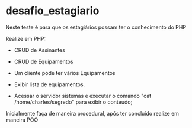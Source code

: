 # desafio_estagiario
Neste teste é para que os estagiários possam ter o conhecimento do PHP

Realize em PHP:

- CRUD de Assinantes
- CRUD de Equipamentos
- Um cliente pode ter vários Equipamentos

- Exibir lista de equipamentos.

- Acessar o servidor sistemas e executar o comando "cat /home/charles/segredo" para exibir o conteudo;

Inicialmente faça de maneira procedural, após ter concluido realize em maneira POO
